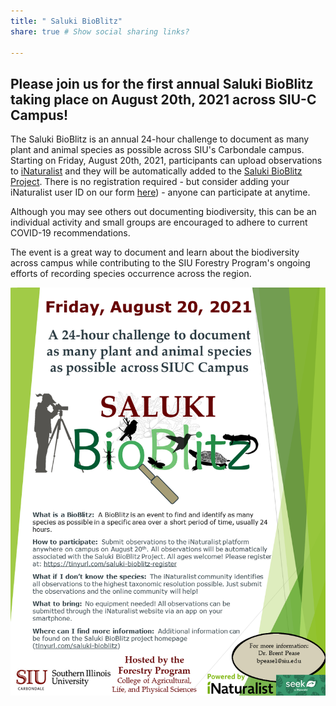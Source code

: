 ```yaml
---
title: " Saluki BioBlitz"
share: true # Show social sharing links?

---
```




## Please join us for the first annual Saluki BioBlitz taking place on August 20th, 2021 across SIU-C Campus!     

The Saluki BioBlitz is an annual 24-hour challenge to document as many plant and animal species as possible across SIU's Carbondale campus. Starting on Friday, August 20th, 2021, participants can upload observations to [iNaturalist](https://www.inaturalist.org) and they will be automatically added to the [Saluki BioBlitz Project](https://www.inaturalist.org/projects/southern-illinois-university-saluki-bioblitz). There is no registration required - but consider adding your iNaturalist user ID on our form [here](https://tinyurl.com/saluki-bioblitz-register)) - anyone can participate at anytime.     

Although you may see others out documenting biodiversity, this can be an individual activity and small groups are encouraged to adhere to current COVID-19 recommendations.    

The event is a great way to document and learn about the biodiversity across campus while contributing to the SIU Forestry Program's ongoing efforts of recording species occurrence across the region.

![Saluki BioBlitz Flyer](featured.png)    

